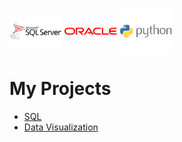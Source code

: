<img align="center" src="sqlserver.png" width="84px=" > <img align="center" src="oracle.png" width="84px=" > <img align="center" src="python.png" width="84px=" >

# My Projects

* [SQL](Project_2.sql)
* [Data Visualization](Project_3.ipynb)
